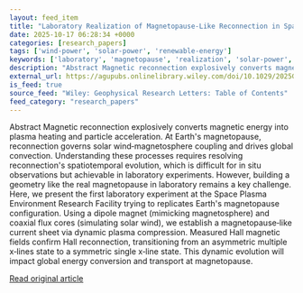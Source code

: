 ```yaml
---
layout: feed_item
title: "Laboratory Realization of Magnetopause‐Like Reconnection in Space Plasma Environment Research Facility (SPERF)"
date: 2025-10-17 06:28:34 +0000
categories: [research_papers]
tags: ['wind-power', 'solar-power', 'renewable-energy']
keywords: ['laboratory', 'magnetopause', 'realization', 'solar-power', 'wind-power', 'renewable-energy']
description: "Abstract Magnetic reconnection explosively converts magnetic energy into plasma heating and particle acceleration"
external_url: https://agupubs.onlinelibrary.wiley.com/doi/10.1029/2025GL117351?af=R
is_feed: true
source_feed: "Wiley: Geophysical Research Letters: Table of Contents"
feed_category: "research_papers"
---
```


Abstract Magnetic reconnection explosively converts magnetic energy into plasma heating and particle acceleration. At Earth's magnetopause, reconnection governs solar wind‐magnetosphere coupling and drives global convection. Understanding these processes requires resolving reconnection's spatiotemporal evolution, which is difficult for in situ observations but achievable in laboratory experiments. However, building a geometry like the real magnetopause in laboratory remains a key challenge. Here, we present the first laboratory experiment at the Space Plasma Environment Research Facility trying to replicates Earth's magnetopause configuration. Using a dipole magnet (mimicking magnetosphere) and coaxial flux cores (simulating solar wind), we establish a magnetopause‐like current sheet via dynamic plasma compression. Measured Hall magnetic fields confirm Hall reconnection, transitioning from an asymmetric multiple x‐lines state to a symmetric single x‐line state. This dynamic evolution will impact global energy conversion and transport at magnetopause.

[Read original article](https://agupubs.onlinelibrary.wiley.com/doi/10.1029/2025GL117351?af=R)
